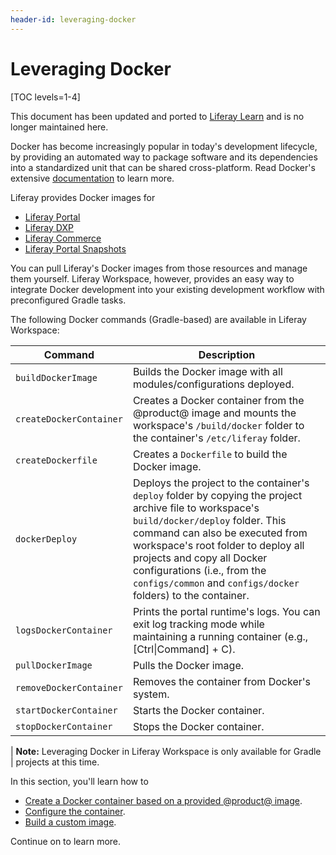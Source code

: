 ```yaml
---
header-id: leveraging-docker
---
```


# Leveraging Docker

[TOC levels=1-4]

<aside class="alert alert-info">
  <span class="wysiwyg-color-blue120">This document has been updated and ported to <a href="
https://learn.liferay.com/dxp/latest/en/building-applications/tooling/liferay-workspace/configuring-a-liferay-docker-container.html
">Liferay Learn</a> and is no longer maintained here.</span>
</aside>

Docker has become increasingly popular in today's development lifecycle, by
providing an automated way to package software and its dependencies into
a standardized unit that can be shared cross-platform. Read Docker's extensive
[documentation](https://docs.docker.com/) to learn more.

Liferay provides Docker images for

- [Liferay Portal](https://hub.docker.com/r/liferay/portal)
- [Liferay DXP](https://hub.docker.com/r/liferay/dxp)
- [Liferay Commerce](https://hub.docker.com/r/liferay/commerce)
- [Liferay Portal Snapshots](https://hub.docker.com/r/liferay/portal-snapshot)

You can pull Liferay's Docker images from those resources and manage them
yourself. Liferay Workspace, however, provides an easy way to integrate Docker
development into your existing development workflow with preconfigured Gradle
tasks.

The following Docker commands (Gradle-based) are available in Liferay Workspace:

Command | Description
------- | -------------
`buildDockerImage` | Builds the Docker image with all modules/configurations deployed.
`createDockerContainer` | Creates a Docker container from the @product@ image and mounts the workspace's `/build/docker` folder to the container's `/etc/liferay` folder.
`createDockerfile` | Creates a `Dockerfile` to build the Docker image.
`dockerDeploy` | Deploys the project to the container's `deploy` folder by copying the project archive file to workspace's `build/docker/deploy` folder. This command can also be executed from workspace's root folder to deploy all projects and copy all Docker configurations (i.e., from the `configs/common` and `configs/docker` folders) to the container.
`logsDockerContainer` | Prints the portal runtime's logs. You can exit log tracking mode while maintaining a running container (e.g., [Ctrl&#124;Command] + C).
`pullDockerImage` | Pulls the Docker image.
`removeDockerContainer` | Removes the container from Docker's system.
`startDockerContainer` | Starts the Docker container.
`stopDockerContainer` | Stops the Docker container.

| **Note:** Leveraging Docker in Liferay Workspace is only available for Gradle
| projects at this time.

In this section, you'll learn how to

- [Create a Docker container based on a provided @product@ image](/docs/7-2/reference/-/knowledge_base/r/creating-a-product-docker-container).
- [Configure the container](/docs/7-2/reference/-/knowledge_base/r/configuring-a-docker-container).
- [Build a custom image](/docs/7-2/reference/-/knowledge_base/r/building-a-custom-docker-image).

Continue on to learn more.
